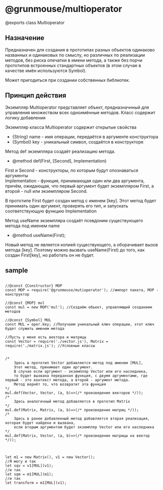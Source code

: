 # @grunmouse/multioperator


\@exports class Multioperator

## Назначение
Предназначен для создания в прототипах разных объектов одинаково названных и одинаковых по смыслу, но различных по реализации методов, без риска опечатки в имени метода, а также без порчи прототипов встроенных стандартных объектов (в этом случае в качестве имён используются Symbol).

Может пригодиться при создании собственных библиотек.

## Принцип действия

Экземпляр Multioperator представляет объект, предназначнный для управления множеством всех одноимённые методов.
Класс содержит логику добавления

Экземпляр класса Multioperator содержит открытые свойства
- {String} name - имя операции, передаётся в аргументе конструктора
- {Symbol} key - уникальный символ, создаётся в конструкторе

Метод def экземпляра создаёт реализацию метода.

- @method def(First, \[Second], Implementation)

First и Second - конструкторы, по которым будут опознаваться аргументы\
Implementation - функция, принимающая один или два аргумента, причём, ожидающая, что первый аргумент будет экземпляром First, а второй - null или экземпляром Second.

В прототипе First будет создан метод с именем \[key]. Этот метод будет принимать один аргумент, проверять его тип, и запускать соответствующую функцию Implementation

Метод useName экземпляра создаёт псевдоним существующего метода под именем name
- @method useName(First);

Новый метод не является копией существующего, а оборачивает вызов метода \[key]. Поэтому можно вызвать useName(First) до того, как создан First\[key], но работать он не будет.

## sample

```

//@const {Constructor} MOP
const MOP = require('@grunmouse/mutioperator'); //импорт пакета, MOP - конструктор

//@const {MOP} mul
const mul = new MOP('mul'); //Создаём объект, управляющий созданием методов

//@const {Symbol} MUL
const MUL = oper.key; //Получаем уникальный ключ операции, этот ключ будет служить именем метода

//Пусть у меня есть вектора и матрицы
const Vector = require('./vector.js'), Matrix = require('./matrix.js'); //Условные классы


/* 
	Здесь в прототип Vector добавляется метод под именем [MUL], 
	Этот метод, принимает один аргумент.
	В случае если аргумент - экземпляр Vector или его наследника, 
	то будет вызвана переданная функция, с двумя аргументами, где первый - это контекст метода, а второй - аргумент метода.
	Метод вернёт то, что возвратит эта функция
*/
mul.def(Vector, Vector, (a, b)=>(/* произведение векторов */));
/*
	Здесь аналогичный метод добавляется в прототип Matrix
*/
mul.def(Matrix, Matrix, (a, b)=>(/* произведение матриц */));
/*
	Здесь в ранее добавленный метод добавляется вторая реализация, которая будет найдена и вызвана,
	если вторым аргументом будет экземпляр Vector или его наследника
*/
mul.def(Matrix, Vector, (a, b)=>(/* произведение матрицы на вектор */));



let m1 = new Matrix(), v1 = new Vector();
//Я могу и так
let sqv = v1[MUL](v1);
//и так
let sqm = m1[MUL](m1);
//и так
let transform = m1[MUL](v1);

```
